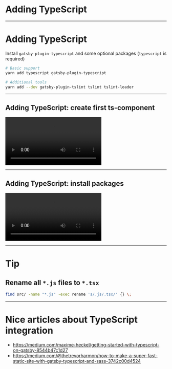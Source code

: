# Adding TypeScript

---
# Adding TypeScript

Install `gatsby-plugin-typescript` and some optional packages (`typescript` is required)

```bash
# Basic support
yarn add typescript gatsby-plugin-typescript

# Additional tools
yarn add --dev gatsby-plugin-tslint tslint tslint-loader
```

---
## Adding TypeScript: create first ts-component
<video controls autoplay>
  <source src="R-gatsby-talk-10-add-ts.mkv" type="video/mp4">
Your browser does not support the video tag.
</video>

---
## Adding TypeScript: install packages
<video controls autoplay>
  <source src="R-gatsby-talk-11-install-packages.mkv" type="video/mp4">
Your browser does not support the video tag.
</video>

---
# Tip 
## Rename all `*.js` files to `*.tsx`
```bash
find src/ -name "*.js" -exec rename 's/.js/.tsx/' {} \;
```

--- 
# Nice articles about TypeScript integration
+ https://medium.com/maxime-heckel/getting-started-with-typescript-on-gatsby-8544b47c1d27
+ https://medium.com/@thetrevorharmon/how-to-make-a-super-fast-static-site-with-gatsby-typescript-and-sass-3742c00d4524

